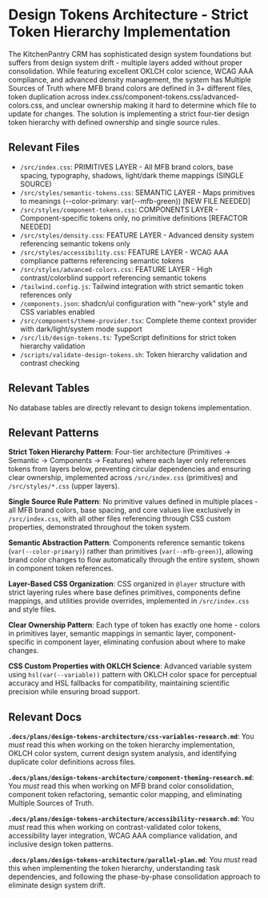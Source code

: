 # Design Tokens Architecture - Strict Token Hierarchy Implementation

The KitchenPantry CRM has sophisticated design system foundations but suffers from design system drift - multiple layers added without proper consolidation. While featuring excellent OKLCH color science, WCAG AAA compliance, and advanced density management, the system has Multiple Sources of Truth where MFB brand colors are defined in 3+ different files, token duplication across index.css/component-tokens.css/advanced-colors.css, and unclear ownership making it hard to determine which file to update for changes. The solution is implementing a strict four-tier design token hierarchy with defined ownership and single source rules.

## Relevant Files

- `/src/index.css`: PRIMITIVES LAYER - All MFB brand colors, base spacing, typography, shadows, light/dark theme mappings (SINGLE SOURCE)
- `/src/styles/semantic-tokens.css`: SEMANTIC LAYER - Maps primitives to meanings (--color-primary: var(--mfb-green)) [NEW FILE NEEDED]
- `/src/styles/component-tokens.css`: COMPONENTS LAYER - Component-specific tokens only, no primitive definitions [REFACTOR NEEDED]
- `/src/styles/density.css`: FEATURE LAYER - Advanced density system referencing semantic tokens only
- `/src/styles/accessibility.css`: FEATURE LAYER - WCAG AAA compliance patterns referencing semantic tokens
- `/src/styles/advanced-colors.css`: FEATURE LAYER - High contrast/colorblind support referencing semantic tokens
- `/tailwind.config.js`: Tailwind integration with strict semantic token references only
- `/components.json`: shadcn/ui configuration with "new-york" style and CSS variables enabled
- `/src/components/theme-provider.tsx`: Complete theme context provider with dark/light/system mode support
- `/src/lib/design-tokens.ts`: TypeScript definitions for strict token hierarchy validation
- `/scripts/validate-design-tokens.sh`: Token hierarchy validation and contrast checking

## Relevant Tables

No database tables are directly relevant to design tokens implementation.

## Relevant Patterns

**Strict Token Hierarchy Pattern**: Four-tier architecture (Primitives → Semantic → Components → Features) where each layer only references tokens from layers below, preventing circular dependencies and ensuring clear ownership, implemented across `/src/index.css` (primitives) and `/src/styles/*.css` (upper layers).

**Single Source Rule Pattern**: No primitive values defined in multiple places - all MFB brand colors, base spacing, and core values live exclusively in `/src/index.css`, with all other files referencing through CSS custom properties, demonstrated throughout the token system.

**Semantic Abstraction Pattern**: Components reference semantic tokens (`var(--color-primary)`) rather than primitives (`var(--mfb-green)`), allowing brand color changes to flow automatically through the entire system, shown in component token references.

**Layer-Based CSS Organization**: CSS organized in `@layer` structure with strict layering rules where base defines primitives, components define mappings, and utilities provide overrides, implemented in `/src/index.css` and style files.

**Clear Ownership Pattern**: Each type of token has exactly one home - colors in primitives layer, semantic mappings in semantic layer, component-specific in component layer, eliminating confusion about where to make changes.

**CSS Custom Properties with OKLCH Science**: Advanced variable system using `hsl(var(--variable))` pattern with OKLCH color space for perceptual accuracy and HSL fallbacks for compatibility, maintaining scientific precision while ensuring broad support.

## Relevant Docs

**`.docs/plans/design-tokens-architecture/css-variables-research.md`**: You _must_ read this when working on the token hierarchy implementation, OKLCH color system, current design system analysis, and identifying duplicate color definitions across files.

**`.docs/plans/design-tokens-architecture/component-theming-research.md`**: You _must_ read this when working on MFB brand color consolidation, component token refactoring, semantic color mapping, and eliminating Multiple Sources of Truth.

**`.docs/plans/design-tokens-architecture/accessibility-research.md`**: You _must_ read this when working on contrast-validated color tokens, accessibility layer integration, WCAG AAA compliance validation, and inclusive design token patterns.

**`.docs/plans/design-tokens-architecture/parallel-plan.md`**: You _must_ read this when implementing the token hierarchy, understanding task dependencies, and following the phase-by-phase consolidation approach to eliminate design system drift.